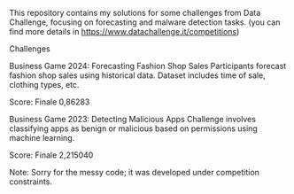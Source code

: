 This repository contains my solutions for some challenges from Data Challenge, focusing on forecasting and malware detection tasks. (you can find more details in https://www.datachallenge.it/competitions)



Challenges

Business Game 2024: Forecasting Fashion Shop Sales
Participants forecast fashion shop sales using historical data. Dataset includes time of sale, clothing types, etc.

Score: Finale 0,86283


Business Game 2023: Detecting Malicious Apps
Challenge involves classifying apps as benign or malicious based on permissions using machine learning. 

Score: Finale 2,215040


Note: Sorry for the messy code; it was developed under competition constraints.
